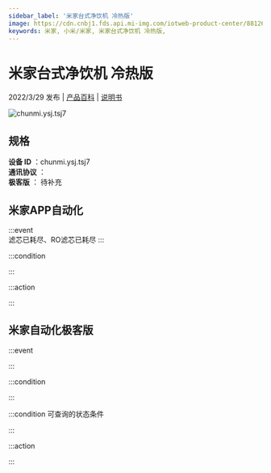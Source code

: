 ```yaml
---
sidebar_label: '米家台式净饮机 冷热版'
image: https://cdn.cnbj1.fds.api.mi-img.com/iotweb-product-center/88126f4bd1731ff181e11921f610d554_1632898721438.png?GalaxyAccessKeyId=AKVGLQWBOVIRQ3XLEW&Expires=9223372036854775807&Signature=gxegjkIy4erhxGNnDWg2PpBFt7A=
keywords: 米家, 小米/米家, 米家台式净饮机 冷热版, 
---
```

# 米家台式净饮机 冷热版

2022/3/29 发布 | [产品百科](https://home.mi.com/webapp/content/baike/product/index.html?model=chunmi.ysj.tsj7/) | [说明书](https://home.mi.com/views/introduction.html?model=chunmi.ysj.tsj7&region=cn)

![chunmi.ysj.tsj7](https://cdn.cnbj1.fds.api.mi-img.com/iotweb-product-center/88126f4bd1731ff181e11921f610d554_1632898721438.png?GalaxyAccessKeyId=AKVGLQWBOVIRQ3XLEW&Expires=9223372036854775807&Signature=gxegjkIy4erhxGNnDWg2PpBFt7A=)

## 规格  
> 
**设备 ID** ：chunmi.ysj.tsj7  
**通讯协议** ：  
**极客版**  ： 待补充 


## 米家APP自动化  

:::event  
滤芯已耗尽、RO滤芯已耗尽
:::

:::condition  

:::

:::action   

:::

## 米家自动化极客版  

:::event  

:::

:::condition  

:::

:::condition 可查询的状态条件  

:::

:::action  

:::

        
